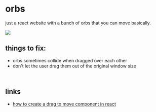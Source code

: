 # orbs

just a react website with a bunch of orbs that you can move basically.

<img src="orbs/src/data/orbss.gif">

<br>

## things to fix:
- orbs sometimes collide when dragged over each other
- don't let the user drag them out of the original window size

<br>

## links
- [how to create a drag to move component in react](https://javascript.plainenglish.io/how-to-make-a-simple-custom-drag-to-move-component-in-react-f67d5c99f925)
